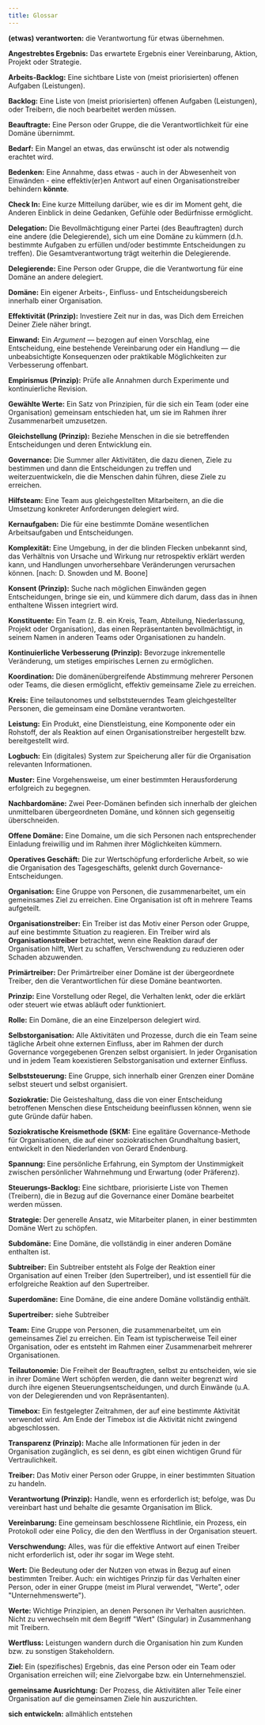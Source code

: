 ```yaml
---
title: Glossar 
---
```


**(etwas) verantworten:** die Verantwortung für etwas übernehmen.

**Angestrebtes Ergebnis:** Das erwartete Ergebnis einer Vereinbarung, Aktion, Projekt oder Strategie.

**Arbeits-Backlog:** Eine sichtbare Liste von (meist priorisierten) offenen Aufgaben (Leistungen).

**Backlog:** Eine Liste von (meist priorisierten) offenen Aufgaben (Leistungen), oder Treibern, die noch bearbeitet werden müssen.

**Beauftragte:** Eine Person oder Gruppe, die die Verantwortlichkeit für eine Domäne übernimmt.

**Bedarf:** Ein Mangel an etwas, das erwünscht ist oder als notwendig erachtet wird.

**Bedenken:** Eine Annahme, dass etwas - auch in der Abwesenheit von Einwänden - eine effektiv(er)en Antwort auf einen Organisationstreiber behindern **könnte**.

**Check In:** Eine kurze Mitteilung darüber, wie es dir im Moment geht, die Anderen Einblick in deine Gedanken, Gefühle oder Bedürfnisse ermöglicht.

**Delegation:** Die Bevollmächtigung einer Partei (des Beauftragten) durch eine andere (die Delegierende), sich um eine Domäne zu kümmern (d.h. bestimmte Aufgaben zu erfüllen und/oder bestimmte Entscheidungen zu treffen). Die Gesamtverantwortung trägt weiterhin die Delegierende.

**Delegierende:** Eine Person oder Gruppe, die die Verantwortung für eine Domäne an andere delegiert.

**Domäne:** Ein eigener Arbeits-, Einfluss-  und Entscheidungsbereich innerhalb einer Organisation.

**Effektivität (Prinzip):** Investiere Zeit nur in das, was Dich dem Erreichen Deiner Ziele näher bringt.

**Einwand:** Ein _Argument_ — bezogen auf einen Vorschlag, eine Entscheidung, eine bestehende Vereinbarung oder ein Handlung — die unbeabsichtigte Konsequenzen oder praktikable Möglichkeiten zur Verbesserung offenbart.

**Empirismus (Prinzip):** Prüfe alle Annahmen durch Experimente und kontinuierliche Revision.

**Gewählte Werte:** Ein Satz von Prinzipien, für die sich ein Team (oder eine Organisation) gemeinsam entschieden hat, um sie im Rahmen ihrer Zusammenarbeit umzusetzen.

**Gleichstellung (Prinzip):** Beziehe Menschen in die sie betreffenden Entscheidungen und deren Entwicklung ein.

**Governance:** Die Summer aller Aktivitäten, die dazu dienen, Ziele zu bestimmen und dann die Entscheidungen zu treffen und weiterzuentwickeln, die die Menschen dahin führen, diese Ziele zu erreichen.

**Hilfsteam:** Eine Team aus gleichgestellten Mitarbeitern, an die die Umsetzung konkreter Anforderungen delegiert wird.

**Kernaufgaben:** Die für eine bestimmte Domäne wesentlichen Arbeitsaufgaben und Entscheidungen.

**Komplexität:** Eine Umgebung, in der die blinden Flecken unbekannt sind, das Verhältnis von Ursache und Wirkung nur retrospektiv erklärt werden kann, und Handlungen unvorhersehbare Veränderungen verursachen können. [nach: D. Snowden und M. Boone]

**Konsent (Prinzip):** Suche nach möglichen Einwänden gegen Entscheidungen, bringe sie ein, und kümmere dich darum, dass das in ihnen enthaltene Wissen integriert wird.

**Konstituente:** Ein Team (z. B. ein Kreis, Team, Abteilung, Niederlassung, Projekt oder Organisation), das einen Repräsentanten bevollmächtigt, in seinem Namen in anderen Teams oder Organisationen zu handeln.

**Kontinuierliche Verbesserung (Prinzip):** Bevorzuge inkrementelle Veränderung, um stetiges empirisches Lernen zu ermöglichen.

**Koordination:** Die domänenübergreifende Abstimmung mehrerer Personen oder Teams, die diesen ermöglicht, effektiv gemeinsame Ziele zu erreichen.

**Kreis:** Eine teilautonomes und selbststeuerndes Team gleichgestellter Personen, die gemeinsam eine Domäne verantworten.

**Leistung:** Ein Produkt, eine Dienstleistung, eine Komponente oder ein Rohstoff, der als Reaktion auf einen Organisationstreiber hergestellt bzw. bereitgestellt wird.

**Logbuch:** Ein (digitales) System zur Speicherung aller für die Organisation relevanten Informationen.

**Muster:** Eine Vorgehensweise, um einer bestimmten Herausforderung erfolgreich zu begegnen.

**Nachbardomäne:** Zwei Peer-Domänen befinden sich innerhalb der gleichen unmittelbaren übergeordneten Domäne, und können sich gegenseitig überschneiden.

**Offene Domäne:** Eine Domaine, um die sich Personen nach entsprechender Einladung freiwillig und im Rahmen ihrer Möglichkeiten kümmern.

**Operatives Geschäft:** Die zur Wertschöpfung erforderliche Arbeit, so wie die Organisation des Tagesgeschäfts, gelenkt durch Governance-Entscheidungen.

**Organisation:** Eine Gruppe von Personen, die zusammenarbeitet, um ein gemeinsames Ziel zu erreichen. Eine Organisation ist oft in mehrere Teams aufgeteilt.

**Organisationstreiber:** Ein Treiber ist das Motiv einer Person oder Gruppe, auf eine bestimmte Situation zu reagieren. Ein Treiber wird als **Organisationstreiber** betrachtet, wenn eine Reaktion darauf der Organisation hilft, Wert zu schaffen, Verschwendung zu reduzieren oder Schaden abzuwenden.

**Primärtreiber:** Der Primärtreiber einer Domäne ist der übergeordnete Treiber, den die Verantwortlichen für diese Domäne beantworten.

**Prinzip:** Eine Vorstellung oder Regel, die Verhalten lenkt, oder die erklärt oder steuert wie etwas abläuft oder funktioniert.

**Rolle:** Ein Domäne, die an eine Einzelperson delegiert wird.

**Selbstorganisation:** Alle Aktivitäten und Prozesse, durch die ein Team seine tägliche Arbeit ohne externen Einfluss, aber im Rahmen der durch Governance vorgegebenen Grenzen selbst organisiert. In jeder Organisation und in jedem Team koexistieren Selbstorganisation und externer Einfluss.

**Selbststeuerung:** Eine Gruppe, sich innerhalb einer Grenzen einer Domäne selbst steuert und selbst organisiert.

**Soziokratie:** Die Geisteshaltung, dass die von einer Entscheidung betroffenen Menschen diese Entscheidung beeinflussen können, wenn sie gute Gründe dafür haben.

**Soziokratische Kreismethode (SKM:** Eine egalitäre Governance-Methode für Organisationen, die auf einer soziokratischen Grundhaltung basiert, entwickelt in den Niederlanden von Gerard Endenburg.

**Spannung:** Eine persönliche Erfahrung, ein Symptom der Unstimmigkeit zwischen persönlicher Wahrnehmung und Erwartung (oder Präferenz).

**Steuerungs-Backlog:** Eine sichtbare, priorisierte Liste von Themen (Treibern), die in Bezug auf die Governance einer Domäne bearbeitet werden müssen.

**Strategie:** Der generelle Ansatz, wie Mitarbeiter planen, in einer bestimmten Domäne Wert zu schöpfen.

**Subdomäne:** Eine Domäne, die vollständig in einer anderen Domäne enthalten ist.

**Subtreiber:** Ein Subtreiber entsteht als Folge der Reaktion einer Organisation auf einen Treiber (den Supertreiber), und ist essentiell für die erfolgreiche Reaktion auf den Supertreiber.

**Superdomäne:** Eine Domäne, die eine andere Domäne vollständig enthält.

**Supertreiber:** siehe Subtreiber

**Team:** Eine Gruppe von Personen, die zusammenarbeitet, um ein gemeinsames Ziel zu erreichen. Ein Team ist typischerweise Teil einer Organisation, oder es entsteht im Rahmen einer Zusammenarbeit mehrerer Organisationen.

**Teilautonomie:** Die Freiheit der Beauftragten, selbst zu entscheiden, wie sie in ihrer Domäne Wert schöpfen werden, die dann weiter begrenzt wird durch ihre eigenen Steuerungsentscheidungen, und durch Einwände (u.A. von der Delegierenden und von Repräsentanten).

**Timebox:** Ein festgelegter Zeitrahmen, der auf eine bestimmte Aktivität verwendet wird. Am Ende der Timebox ist die Aktivität nicht zwingend abgeschlossen.

**Transparenz (Prinzip):** Mache alle Informationen für jeden in der Organisation zugänglich, es sei denn, es gibt einen wichtigen Grund für Vertraulichkeit.

**Treiber:** Das Motiv einer Person oder Gruppe, in einer bestimmten Situation zu handeln.

**Verantwortung (Prinzip):** Handle, wenn es erforderlich ist; befolge, was Du vereinbart hast und behalte die gesamte Organisation im Blick.

**Vereinbarung:** Eine gemeinsam beschlossene Richtlinie, ein Prozess, ein Protokoll oder eine Policy, die den den Wertfluss in der Organisation steuert.

**Verschwendung:** Alles, was für die effektive Antwort auf einen Treiber nicht erforderlich ist, oder ihr sogar im Wege steht.

**Wert:** Die Bedeutung oder der Nutzen von etwas in Bezug auf einen bestimmten Treiber. Auch: ein wichtiges Prinzip für das Verhalten einer Person, oder in einer Gruppe (meist im Plural verwendet, "Werte", oder "Unternehmenswerte").

**Werte:** Wichtige Prinzipien, an denen Personen ihr Verhalten ausrichten. Nicht zu verwechseln mit dem Begriff "Wert" (Singular) in Zusammenhang mit Treibern.

**Wertfluss:** Leistungen wandern durch die Organisation hin zum Kunden bzw. zu sonstigen Stakeholdern.

**Ziel:** Ein (spezifisches) Ergebnis, das eine Person oder ein Team oder Organisation erreichen will; eine Zielvorgabe bzw. ein Unternehmensziel.

**gemeinsame Ausrichtung:** Der Prozess, die Aktivitäten aller Teile einer Organisation auf die gemeinsamen Ziele hin auszurichten.

**sich entwickeln:** allmählich entstehen

